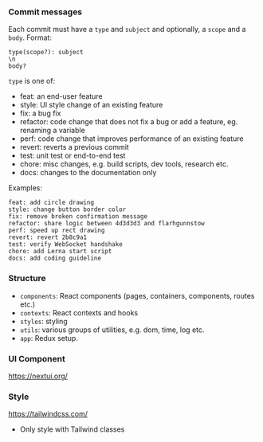 ### Commit messages

Each commit must have a `type` and `subject` and optionally, a `scope` and a `body`. Format:

```
type(scope?): subject
\n
body?
```

`type` is one of:

- feat: an end-user feature
- style: UI style change of an existing feature
- fix: a bug fix
- refactor: code change that does not fix a bug or add a feature, eg. renaming a variable
- perf: code change that improves performance of an existing feature
- revert: reverts a previous commit
- test: unit test or end-to-end test
- chore: misc changes, e.g. build scripts, dev tools, research etc.
- docs: changes to the documentation only

Examples:

```
feat: add circle drawing
style: change button border color
fix: remove broken confirmation message
refactor: share logic between 4d3d3d3 and flarhgunnstow
perf: speed up rect drawing
revert: revert 2b8c9a1
test: verify WebSocket handshake
chore: add Lerna start script
docs: add coding guideline
```

### Structure

- `components`: React components (pages, containers, components, routes etc.)
- `contexts`: React contexts and hooks
- `styles`: styling
- `utils`: various groups of utilities, e.g. dom, time, log etc.
- `app`: Redux setup.

### UI Component

https://nextui.org/

### Style

https://tailwindcss.com/

- Only style with Tailwind classes
